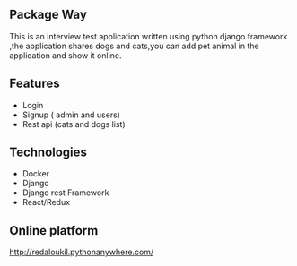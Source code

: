 ## Package Way
This is an interview test application written using python django framework ,the application shares dogs and cats,you can add pet animal in the application and show it online. 

## Features
* Login
* Signup ( admin and users)
* Rest api (cats and dogs list)

## Technologies
* Docker
* Django 
* Django rest Framework
* React/Redux

## Online platform

<a href="http://redaloukil.pythonanywhere.com/">http://redaloukil.pythonanywhere.com/</a>



